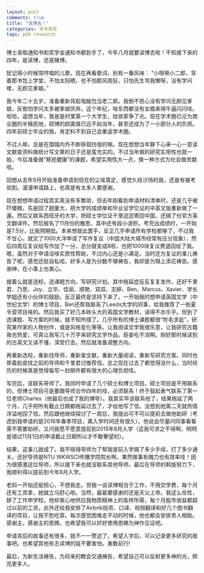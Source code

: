 ```yaml
---
layout: post
comments: true
title: "读博去！"
categories: 寻寻觅觅 
tags: phD research
---
```


博士录取通知书和奖学金通知书都到手了，今年八月就要读博去啦！不知接下来的四年，是读博，还是赌博。

犹记得小时候常哼唱的儿歌，现在再看歌词，别有一番风味：
“小呀嘛小二郎，背着那书包上学堂，不怕太阳晒，也不怕那风雨狂，只怕先生骂我懒呀，没有学问喽，无颜见爹娘。”

我今年二十五岁，准备重新背起电脑包当老二郎。我倒不担心没有学问无颜见爹娘，反倒怕学问太多被爹娘厌弃。这个年纪，啥东西都没有女婿来得牛逼闪闪哇。哈哈，遥想当年，我爸是村里第一个大学生，给徐家争了光。现在学术圈已沦为商业圈的半殖民地，硕博的颜面值已远不如当年，甚至还成为了一小部分人的负担。四年前硕士毕业的我，肯定料不到自己会重返学术圈。

不过人嘛，总是在围城内外不断徘徊彷徨的嘛。现在想想当年静下心来一心一意读文献查资料做统计写文章的日子还是蛮充实的。不过当年做的研究实用性也就一般，今后准备做“移民健康”的课题，希望实用性大一点，换一种方式为社会做贡献哈。

回想从去年9月开始准备申请到现在的尘埃落定，感觉久经沙场的我，还是有被考验到。漫漫申请路上，也真是有太多人要感谢。

现在想想申请过程其实真没有多繁琐，但去年刚看到申请材料清单时，还是几乎被吓傻眼。先是回了趟厦大，把大学的成绩单和毕业证学位证的中英文版重新做了一遍。然后又联系西班牙的大学，把硕士学位证千里迢迢寄回中国，还搞了份官方英文翻译件。然后报名了11月份的雅思，其中还有段小波折。考完出成绩时，一开始是7.5分，比我预期低。本来想就此罢手，反正几乎申请所有学校都够了，不过我不甘心，就交了1000大洋申请了写作复议（中国大陆大城市经常有压分现象），然后四周后复议给写作加了一分，总分就变成8啦，也把1000块复议费退回给了我。嗯，虽然对于申请没啥实质性帮助，不过内心还是小满足。当时还为复议的事儿祷告了呢，感觉还挺自私哈，好多人是为分数不够祷告，我却是为锦上添花祷告。感谢神，在小事上也衷心。

接着么就是选校，选课题方向，写研究计划。其中拖延症反反复复发作，还好千里君、乃思、Joy、立华、佳丽、顺艳、双双、志婷、Ben、Marcus、Xavier、学长学姐还有小伙伴的鼓励，反正最终是坚持下来了。一开始我时想申请英国文学（中世纪文学）的博士项目，Ben还帮我联系了Leeds大学的同事，给我推荐了一些夏令营项目啥的。然后我买了好几本砖头大的英国文学教材，读得不亦乐乎。但到了选课题、写方案的时候，就不知所措了。几乎所有的博士课题都很“吹毛求疵”，研究某作家的人物创作，或是风格变化等等。让我阅读文学我很乐意，让我研究古籍我也热爱，可真让我写几十万字来研究文学作品，臣妾吃不消啊。刚好那时候读到的古英文又读不懂，深受打击。然后就准备调整方向。

再重新选校，重新找导师，重新查文献，重新大量阅读，重新写研究方案。同时也厚着脸皮找之前的导师和千里君讨推荐信。总之现在过去了都觉得没什么，当时经历的时候真是觉得每写一封邮件都有很大的心理负担哇。

写完后，该联系导师了。我同时申请了几个硕士和博士项目。硕士项目是不用联系的，但博士项目可是要跟导师合作四年的哇，必须联系！终于鼓起勇气联系了第一位老师Charles（他最后也成了我的博导）。我其实早该联系他了，结果拖延了两个月，几乎把所有截止日期都拖延过去了，才给他写了信。没想到他第二天就热情洋溢地回了信。然后跟他继续探讨了一周后，我提出可不可以提前去做他助研（考虑到我申请的是2016年春季项目，离入学时间还有很久）。他说会尽量问同事看看需不需要助研，又问我愿不愿意提前到2015年8月入学（这我可求之不得啊，明明是错过11月1日的申请截止日期所以才不敢奢望的）。

结果，这事儿就成了。我不晓得导师为了帮我提前入学搞了多少手续，打了多少通关。还好导师是NTU WKWSCI传播学院院长啊，果然做事有魄力也有效率哇！因为很感激这位导师，所以接下来也就没联系其他导师。最后在导师的斡旋努力下，我顺利得以提前到今年8月入学。

老妈一开始还挺担心，不想我走。但我一说读博相当于工作，不用交学费，每个月还有工资拿，她就立马舒心啦。当然，最最要感谢的还是天父上帝。我这么任性，辞了工作申学校，他却衷心地供应我物质精神上的各样所需，每个月股市收益都超过以前的工资，此外还给我安排了Airbnb投资、口译、视频翻译和好几个图书翻译的项目，让我不愁吃穿。每次感觉困难走不动的时候，他也都会安排贵人相助。感谢主，感谢主的恩赐，也希望我可以好好使用恩赐为神作见证吧。

申请背后的故事还有很多，就不一一赘述了。希望入学后，可以记录更多研究的故事吧。也希望其他有志读博的娃不要害怕，勇敢前行!

最后，为新生活祷告，为将来的教会交通祷告，希望自己可以反射更多神的光，照亮更多人。